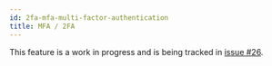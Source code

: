 ```yaml
---
id: 2fa-mfa-multi-factor-authentication
title: MFA / 2FA
---
```


This feature is a work in progress and is being tracked in [issue #26](https://github.com/zzpu/ums/issues/26).

